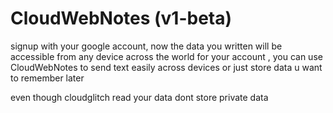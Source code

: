 # CloudWebNotes (v1-beta)
signup with your google account, now the data you written will be accessible from any device across the world for your account , you can use CloudWebNotes to send text easily across devices or just store data u want to remember later

even though cloudglitch read your data dont store private data
